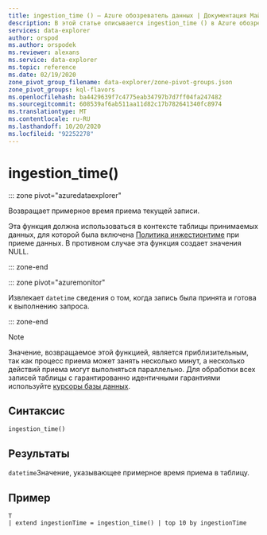 ```yaml
---
title: ingestion_time () — Azure обозреватель данных | Документация Майкрософт
description: В этой статье описывается ingestion_time () в Azure обозреватель данных.
services: data-explorer
author: orspod
ms.author: orspodek
ms.reviewer: alexans
ms.service: data-explorer
ms.topic: reference
ms.date: 02/19/2020
zone_pivot_group_filename: data-explorer/zone-pivot-groups.json
zone_pivot_groups: kql-flavors
ms.openlocfilehash: ba4429639f7c4775eab34797b7d7ff04fa247482
ms.sourcegitcommit: 608539af6ab511aa11d82c17b782641340fc8974
ms.translationtype: MT
ms.contentlocale: ru-RU
ms.lasthandoff: 10/20/2020
ms.locfileid: "92252278"
---
```

# <a name="ingestion_time"></a>ingestion_time()

::: zone pivot="azuredataexplorer"

Возвращает примерное время приема текущей записи.

Эта функция должна использоваться в контексте таблицы принимаемых данных, для которой была включена [Политика инжестионтиме](../management/ingestiontimepolicy.md) при приеме данных. В противном случае эта функция создает значения NULL.

::: zone-end

::: zone pivot="azuremonitor"

Извлекает `datetime` сведения о том, когда запись была принята и готова к выполнению запроса.

::: zone-end

> [!NOTE]
> Значение, возвращаемое этой функцией, является приблизительным, так как процесс приема может занять несколько минут, а несколько действий приема могут выполняться параллельно. Для обработки всех записей таблицы с гарантированно идентичными гарантиями используйте [курсоры базы данных](../management/databasecursor.md).

## <a name="syntax"></a>Синтаксис

`ingestion_time()`

## <a name="returns"></a>Результаты

`datetime`Значение, указывающее примерное время приема в таблицу.

## <a name="example"></a>Пример

```kusto
T
| extend ingestionTime = ingestion_time() | top 10 by ingestionTime
```
